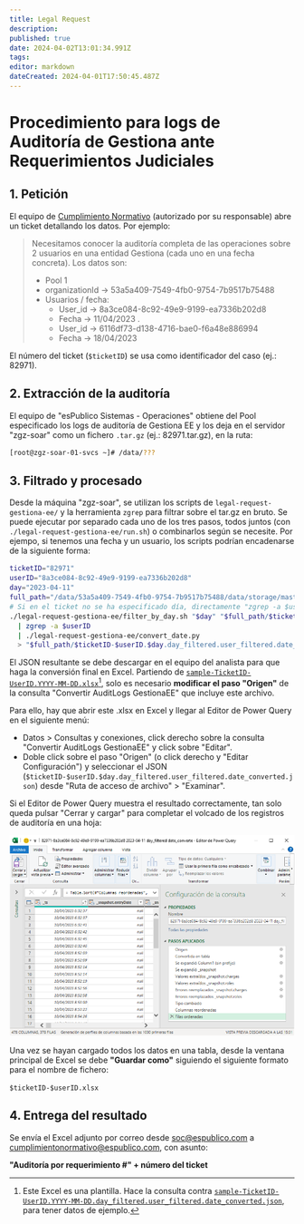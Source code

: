 ```yaml
---
title: Legal Request
description: 
published: true
date: 2024-04-02T13:01:34.991Z
tags: 
editor: markdown
dateCreated: 2024-04-01T17:50:45.487Z
---
```


# Procedimiento para logs de Auditoría de Gestiona ante Requerimientos Judiciales
## 1. Petición
El equipo de [Cumplimiento Normativo](mailto:cumplimientonormativo@espublico.com) (autorizado por su responsable) abre un ticket detallando los datos. Por ejemplo:

> Necesitamos conocer la auditoría completa de las operaciones sobre 2 usuarios en una entidad Gestiona (cada uno en una fecha concreta). Los datos son:
>
> - Pool 1
> - organizationId -> 53a5a409-7549-4fb0-9754-7b9517b75488
> - Usuarios / fecha:
>   - User_id -> 8a3ce084-8c92-49e9-9199-ea7336b202d8
>   - Fecha -> 11/04/2023
> .
>   - User_id -> 6116df73-d138-4716-bae0-f6a48e886994
>   - Fecha -> 18/04/2023

El número del ticket (`$ticketID`) se usa como identificador del caso (ej.: 82971).

## 2. Extracción de la auditoría
El equipo de "esPublico Sistemas - Operaciones" obtiene del Pool especificado los logs de auditoría de Gestiona EE y los deja en el servidor "zgz-soar" como un fichero `.tar.gz` (ej.: 82971.tar.gz), en la ruta:

```sh
[root@zgz-soar-01-svcs ~]# /data/???
```

## 3. Filtrado y procesado

Desde la máquina "zgz-soar", se utilizan los scripts de `legal-request-gestiona-ee/` y la herramienta `zgrep` para filtrar sobre el tar.gz en bruto.
Se puede ejecutar por separado cada uno de los tres pasos, todos juntos (con `./legal-request-gestiona-ee/run.sh`) o combinarlos según se necesite. Por ejempo, si tenemos una fecha y un usuario, los scripts podrían encadenarse de la siguiente forma:
```bash
ticketID="82971"
userID="8a3ce084-8c92-49e9-9199-ea7336b202d8"
day="2023-04-11"
full_path="/data/53a5a409-7549-4fb0-9754-7b9517b75488/data/storage/master/pro-persistent/"
# Si en el ticket no se ha especificado día, directamente "zgrep -a $userID $ticketID.tar.gz"
./legal-request-gestiona-ee/filter_by_day.sh "$day" "$full_path/$ticketID.tar.gz" \
  | zgrep -a $userID                                                   \
  | ./legal-request-gestiona-ee/convert_date.py                        \
  > "$full_path/$ticketID-$userID.$day.day_filtered.user_filtered.date_converted.json"
```

El JSON resultante se debe descargar en el equipo del analista para que haga la conversión final en Excel.
Partiendo de [`sample-TicketID-UserID.YYYY-MM-DD.xlsx`](/sec/sto/legal-request/sample-ticketid-userid.yyyy-mm-dd.xlsx)[^1], solo es necesario **modificar el paso "Origen"** de la consulta "Convertir AuditLogs GestionaEE" que incluye este archivo.

[^1]: Este Excel es una plantilla. Hace la consulta contra [`sample-TicketID-UserID.YYYY-MM-DD.day_filtered.user_filtered.date_converted.json`](/sec/sto/legal-request/sample-ticketid-userid.yyyy-mm-dd.day_filtered.user_filtered.date_converted.json), para tener datos de ejemplo.

Para ello, hay que abrir este .xlsx en Excel y llegar al Editor de Power Query en el siguiente menú:
- Datos > Consultas y conexiones, click derecho sobre la consulta "Convertir AuditLogs GestionaEE" y click sobre "Editar".
- Doble click sobre el paso "Origen" (o click derecho y "Editar Configuración") y seleccionar el JSON (`$ticketID-$userID.$day.day_filtered.user_filtered.date_converted.json`) desde "Ruta de acceso de archivo" > "Examinar".

Si el Editor de Power Query muestra el resultado correctamente, tan solo queda pulsar "Cerrar y cargar" para completar el volcado de los registros de auditoría en una hoja:

![screenshot_power_query.png](/sec/sto/legal-request/screenshot_power_query.png)

Una vez se hayan cargado todos los datos en una tabla, desde la ventana principal de Excel se debe  **"Guardar como"** siguiendo el siguiente formato para el nombre de fichero:

`$ticketID-$userID.xlsx`

## 4. Entrega del resultado
Se envía el Excel adjunto por correo desde soc@espublico.com a cumplimientonormativo@espublico.com, con asunto:

**"Auditoría por requerimiento #" + número del ticket**